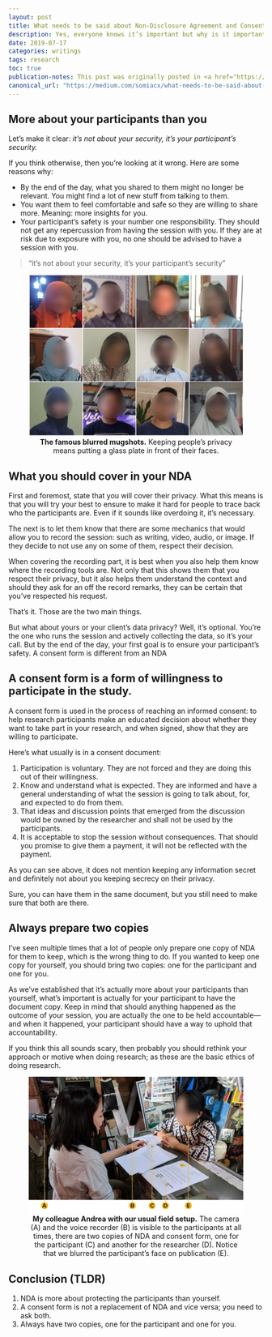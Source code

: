 ```yaml
---
layout: post
title: What needs to be said about Non-Disclosure Agreement and Consent in Design Research
description: Yes, everyone knows it’s important but why is it important though?
date: 2019-07-17
categories: writings
tags: research
toc: true
publication-notes: This post was originally posted in <a href="https://medium.com/somiacx/what-needs-to-be-said-about-non-disclosure-agreement-and-consent-in-design-research-9dbe4153e2d2">Somia CX Thought</a>.
canonical_url: "https://medium.com/somiacx/what-needs-to-be-said-about-non-disclosure-agreement-and-consent-in-design-research-9dbe4153e2d2"
---
```


## More about your participants than you

Let’s make it clear: _it’s not about your security, it’s your participant’s security._

If you think otherwise, then you’re looking at it wrong. Here are some reasons why:

- By the end of the day, what you shared to them might no longer be relevant. You might find a lot of new stuff from talking to them.
- You want them to feel comfortable and safe so they are willing to share more. Meaning: more insights for you.
- Your participant’s safety is your number one responsibility. They should not get any repercussion from having the session with you. If they are at risk due to exposure with you, no one should be advised to have a session with you.

> “it’s not about your security, it’s your participant’s security”

<figure>
<img alt="Helpful staffs. MRT Staffs politely help customers understand how to use MRT for the first time and navigate their way." src="/assets/2019-07-17-what-needs-to-be-said-about-nda-in-design-research/blurred-mugshots.webp" />
<figcaption style="width:100%; text-align:center;"><strong>The famous blurred mugshots.</strong> Keeping people’s privacy means putting a glass plate in front of their faces.</figcaption>
</figure>

## What you should cover in your NDA

First and foremost, state that you will cover their privacy. What this means is that you will try your best to ensure to make it hard for people to trace back who the participants are. Even if it sounds like overdoing it, it’s necessary.

The next is to let them know that there are some mechanics that would allow you to record the session: such as writing, video, audio, or image. If they decide to not use any on some of them, respect their decision.

When covering the recording part, it is best when you also help them know where the recording tools are. Not only that this shows them that you respect their privacy, but it also helps them understand the context and should they ask for an off the record remarks, they can be certain that you’ve respected his request.

That’s it. Those are the two main things.

But what about yours or your client’s data privacy? Well, it’s optional. You’re the one who runs the session and actively collecting the data, so it’s your call. But by the end of the day, your first goal is to ensure your participant’s safety.
A consent form is different from an NDA

## A consent form is a form of willingness to participate in the study.

A consent form is used in the process of reaching an informed consent: to help research participants make an educated decision about whether they want to take part in your research, and when signed, show that they are willing to participate.

Here’s what usually is in a consent document:

1. Participation is voluntary. They are not forced and they are doing this out of their willingness.
1. Know and understand what is expected. They are informed and have a general understanding of what the session is going to talk about, for, and expected to do from them.
1. That ideas and discussion points that emerged from the discussion would be owned by the researcher and shall not be used by the participants.
1. It is acceptable to stop the session without consequences. That should you promise to give them a payment, it will not be reflected with the payment.

As you can see above, it does not mention keeping any information secret and definitely not about you keeping secrecy on their privacy.

Sure, you can have them in the same document, but you still need to make sure that both are there.

## Always prepare two copies

I’ve seen multiple times that a lot of people only prepare one copy of NDA for them to keep, which is the wrong thing to do. If you wanted to keep one copy for yourself, you should bring two copies: one for the participant and one for you.

As we’ve established that it’s actually more about your participants than yourself, what’s important is actually for your participant to have the document copy. Keep in mind that should anything happened as the outcome of your session, you are actually the one to be held accountable—and when it happened, your participant should have a way to uphold that accountability.

If you think this all sounds scary, then probably you should rethink your approach or motive when doing research; as these are the basic ethics of doing research.

<figure>
<img alt="Helpful staffs. MRT Staffs politely help customers understand how to use MRT for the first time and navigate their way." src="/assets/2019-07-17-what-needs-to-be-said-about-nda-in-design-research/our-field-setup.webp" />
<figcaption style="width:100%; text-align:center;"><strong>My colleague Andrea with our usual field setup.</strong> The camera (A) and the voice recorder (B) is visible to the participants at all times, there are two copies of NDA and consent form, one for the participant (C) and another for the researcher (D). Notice that we blurred the participant’s face on publication (E).</figcaption>
</figure>

## Conclusion (TLDR)

1. NDA is more about protecting the participants than yourself.
1. A consent form is not a replacement of NDA and vice versa; you need to ask both.
1. Always have two copies, one for the participant and one for you.

